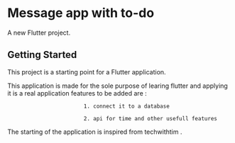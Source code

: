 # Message app with to-do

A new Flutter project.

## Getting Started

This project is a starting point for a Flutter application.
 
 This application is made for the sole purpose of learing flutter and applying it is a real application
 features to be added are : 
 
                            1. connect it to a database
                            
                            2. api for time and other usefull features

The starting of the application is inspired from techwithtim .
